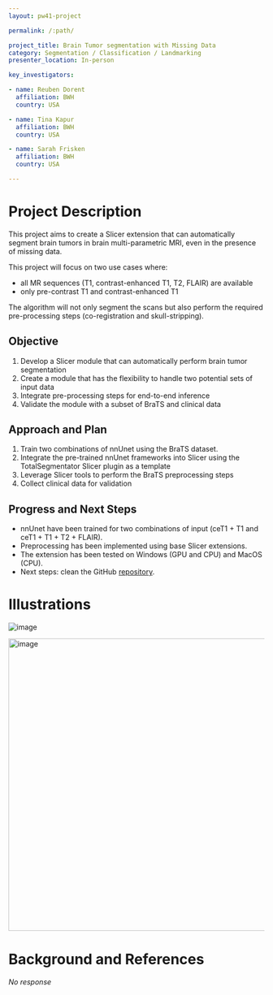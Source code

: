 ```yaml
---
layout: pw41-project

permalink: /:path/

project_title: Brain Tumor segmentation with Missing Data
category: Segmentation / Classification / Landmarking
presenter_location: In-person

key_investigators:

- name: Reuben Dorent
  affiliation: BWH
  country: USA

- name: Tina Kapur
  affiliation: BWH
  country: USA

- name: Sarah Frisken
  affiliation: BWH
  country: USA

---
```


# Project Description

<!-- Add a short paragraph describing the project. -->


This project aims to create a Slicer extension that can automatically segment brain tumors in brain multi-parametric MRI, even in the presence of missing data.

This project will focus on two use cases where:
- all MR sequences (T1, contrast-enhanced T1, T2, FLAIR) are available
- only pre-contrast T1 and contrast-enhanced T1

The algorithm will not only segment the scans but also perform the required pre-processing steps (co-registration and skull-stripping).




## Objective

<!-- Describe here WHAT you would like to achieve (what you will have as end result). -->


1. Develop a Slicer module that can automatically perform brain tumor segmentation
3. Create a module that has the flexibility to handle two potential sets of input data
4. Integrate pre-processing steps for end-to-end inference
5. Validate the module with a subset of BraTS and clinical data




## Approach and Plan

<!-- Describe here HOW you would like to achieve the objectives stated above. -->


1. Train two combinations of nnUnet using the BraTS dataset.
2. Integrate the pre-trained nnUnet frameworks into Slicer using the TotalSegmentator Slicer plugin as a template
3. Leverage Slicer tools to perform the BraTS preprocessing steps
4. Collect clinical data for validation




## Progress and Next Steps

<!-- Update this section as you make progress, describing of what you have ACTUALLY DONE.
     If there are specific steps that you could not complete then you can describe them here, too. -->


- nnUnet have been trained for two combinations of input (ceT1 + T1 and ceT1 + T1 + T2 + FLAIR).
- Preprocessing has been implemented using base Slicer extensions.
- The extension has been tested on Windows (GPU and CPU) and MacOS (CPU).
- Next steps: clean the GitHub [repository](https://github.com/ReubenDo/SlicerTumorSegmentator).






# Illustrations

<!-- Add pictures and links to videos that demonstrate what has been accomplished. -->


![image](https://github.com/NA-MIC/ProjectWeek/assets/17268715/24b9168d-832d-49e9-a6d9-fbe3d08a8870)

<img width="576" alt="image" src="https://github.com/NA-MIC/ProjectWeek/assets/17268715/fb31bd51-d301-4598-b05b-11af83acf5d1">




# Background and References

<!-- If you developed any software, include link to the source code repository.
     If possible, also add links to sample data, and to any relevant publications. -->


_No response_
